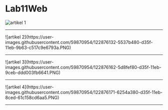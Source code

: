 # Lab11Web

![artikel 1](https://user-images.githubusercontent.com/59870954/122876083-45b86b80-d35f-11eb-855c-a69b3281eb62.PNG)
<hr>
![artikel 2](https://user-images.githubusercontent.com/59870954/122876132-5537b480-d35f-11eb-9b63-c517c9e6793a.PNG)
<hr>
![artikel 3](https://user-images.githubusercontent.com/59870954/122876162-5d8fef80-d35f-11eb-9ceb-ddd003fb6641.PNG)
<hr>
![artikel 4](https://user-images.githubusercontent.com/59870954/122876171-6254a380-d35f-11eb-8ced-61c158cd6aa5.PNG)
<hr>
